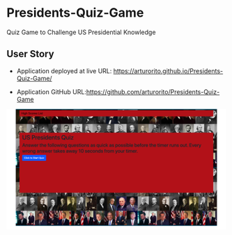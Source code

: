# Presidents-Quiz-Game
Quiz Game to Challenge US Presidential Knowledge

## User Story

* Application deployed at live URL: https://arturorito.github.io/Presidents-Quiz-Game/

* Application GitHub URL:https://github.com/arturorito/Presidents-Quiz-Game

![alt text](./screen.png)
